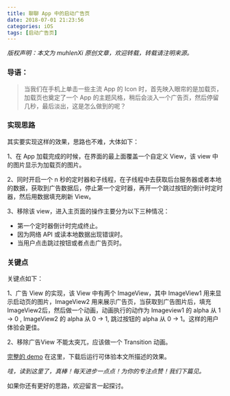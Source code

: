 ```yaml
---
title: 聊聊 App 中的启动广告页
date: 2018-07-01 21:23:56
categories: iOS
tags: [启动广告页]
---
```


 *版权声明：本文为 muhlenXi 原创文章，欢迎转载，转载请注明来源。*

### 导语：

> 当我们在手机上单击一些主流 App  的 Icon 时，首先映入眼帘的是加载页，加载页也奠定了一个 App 的主题风格，稍后会淡入一个广告页，然后停留几秒，最后淡出，这是怎么做到的呢？

<!-- more -->

### 实现思路

其实要实现这样的效果，思路也不难，大体如下：

1、在 App 加载完成的时候，在界面的最上面覆盖一个自定义 View，该 view 中的图片显示为加载页的图片。

2、同时开启一个 n 秒的定时器和子线程，在子线程中去获取后台服务器或者本地的数据，获取到广告数据后，停止第一个定时器，再开一个跳过按钮的倒计时定时器，然后用数据填充刷新 View。

3、移除该 view，进入主页面的操作主要分为以下三种情况：

-  第一个定时器倒计时完成终止。
- 因为网络 API 或读本地数据出现错误时。
- 当用户点击跳过按钮或者点击广告页时。

### 关键点

关键点如下：

1、广告 View 的实现，该 View 中有两个 ImageView，其中 ImageView1 用来显示启动页的图片，ImageView2 用来展示广告页，当获取到广告图片后，填充 ImageView2后，然后做一个动画，动画执行的动作为 Imageview1 的 alpha 从 1 -> 0 , ImageView2 的 alpha 从 0 -> 1, 跳过按钮的 alpha 从 0 -> 1。这样的用户体验会更佳。

2、移除广告View 不能太突兀，应该做一个 Transition 动画。

[完整的 demo](https://github.com/muhlenXi-Team/AboutAdvertisementScene) 在这里，下载后运行可体验本文所描述的效果。

*哇，读到这里了，真棒！每天进步一点点！为你的专注点赞！我们下篇见。*

如果你还有更好的思路，欢迎留言一起探讨。